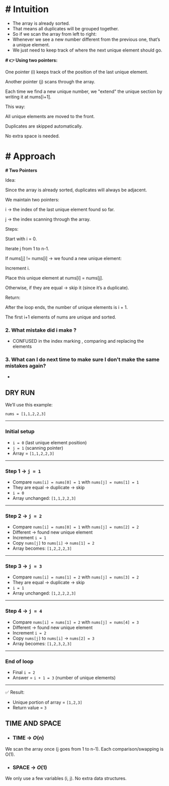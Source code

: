 # **# Intuition**

<!-- Describe your first thoughts on how to solve this problem. -->

- The array is already sorted.
- That means all duplicates will be grouped together.
- So if we scan the array from left to right:
- Whenever we see a new number different from the previous one, that’s a unique element.
- We just need to keep track of where the next unique element should go.

**# 👉 Using two pointers:**

One pointer (i) keeps track of the position of the last unique element.

Another pointer (j) scans through the array.

Each time we find a new unique number, we "extend" the unique section by writing it at nums[i+1].

This way:

All unique elements are moved to the front.

Duplicates are skipped automatically.

No extra space is needed.

# **# Approach**

<!-- Describe your approach to solving the problem. -->

**# Two Pointers**

Idea:

Since the array is already sorted, duplicates will always be adjacent.

We maintain two pointers:

i → the index of the last unique element found so far.

j → the index scanning through the array.

Steps:

Start with i = 0.

Iterate j from 1 to n-1.

If nums[j] != nums[i] → we found a new unique element:

Increment i.

Place this unique element at nums[i] = nums[j].

Otherwise, if they are equal → skip it (since it’s a duplicate).

Return:

After the loop ends, the number of unique elements is i + 1.

The first i+1 elements of nums are unique and sorted.

### 2. **What mistake did i make ?**

- CONFUSED in the index marking , comparing and replacing the elements

### 3. **What can I do next time to make sure I don't make the same mistakes again?**

- 

## DRY RUN

We’ll use this example:

```
nums = [1,1,2,2,3]

```

---

### Initial setup

- `i = 0` (last unique element position)
- `j = 1` (scanning pointer)
- Array = `[1,1,2,2,3]`

---

### Step 1 → `j = 1`

- Compare `nums[i] = nums[0] = 1` with `nums[j] = nums[1] = 1`
- They are equal → duplicate → skip
- `i = 0`
- Array unchanged: `[1,1,2,2,3]`

---

### Step 2 → `j = 2`

- Compare `nums[i] = nums[0] = 1` with `nums[j] = nums[2] = 2`
- Different → found new unique element
- Increment `i = 1`
- Copy `nums[j]` to `nums[i]` → `nums[1] = 2`
- Array becomes: `[1,2,2,2,3]`

---

### Step 3 → `j = 3`

- Compare `nums[i] = nums[1] = 2` with `nums[j] = nums[3] = 2`
- They are equal → duplicate → skip
- `i = 1`
- Array unchanged: `[1,2,2,2,3]`

---

### Step 4 → `j = 4`

- Compare `nums[i] = nums[1] = 2` with `nums[j] = nums[4] = 3`
- Different → found new unique element
- Increment `i = 2`
- Copy `nums[j]` to `nums[i]` → `nums[2] = 3`
- Array becomes: `[1,2,3,2,3]`

---

### End of loop

- Final `i = 2`
- Answer = `i + 1 = 3` (number of unique elements)

---

✅ Result:

- Unique portion of array = `[1,2,3]`
- Return value = `3`

## TIME AND SPACE

- ### TIME    → *O*(*n*)

We scan the array once (j goes from 1 to n-1).
Each comparison/swapping is O(1).

- ### SPACE → *O*(1)

We only use a few variables (i, j).
No extra data structures.
